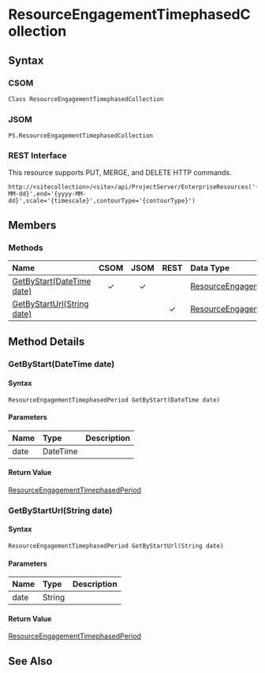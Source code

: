 [comment]: # (Name:ResourceEngagementTimephasedCollection)
[comment]: # (Type:Object)
[comment]: # (Status:Incomplete)
[comment]: # (GeneratedDate:2016-12-13 02:07:22Z)

# ResourceEngagementTimephasedCollection





## Syntax

### CSOM

```C#
Class ResourceEngagementTimephasedCollection 
```
### JSOM

```
PS.ResourceEngagementTimephasedCollection
```
### REST Interface

This resource supports PUT, MERGE, and DELETE HTTP commands.

```
http://<sitecollection>/<site>/api/ProjectServer/EnterpriseResources('{resourceid}')/Engagements('{engagementid}')/GetTimephasedByUrl(start='{yyyy-MM-dd}',end='{yyyy-MM-dd}',scale='{timescale}',contourType='{contourType}')
```


## Members






### Methods

|**Name**|**CSOM**|**JSOM**|**REST**|**Data Type**|**Description**|
|:-----|:-----:|:-----:|:-----:|:-----|:-----|
|[GetByStart(DateTime date)](#GetByStart_DateTime_date_)|&#x2713;|&#x2713;||[ResourceEngagementTimephasedPeriod](ResourceEngagementTimephasedPeriod.md)||
|[GetByStartUrl(String date)](#GetByStartUrl_String_date_)|||&#x2713;|[ResourceEngagementTimephasedPeriod](ResourceEngagementTimephasedPeriod.md)||



## Method Details


### <a id="GetByStart_DateTime_date_"></a>GetByStart(DateTime date)
 


#### Syntax

```
ResourceEngagementTimephasedPeriod GetByStart(DateTime date)
```

#### Parameters
|**Name** |**Type**|**Description**|
|:------ |:----|:------ |
|date| DateTime | 


#### Return Value

[ResourceEngagementTimephasedPeriod](ResourceEngagementTimephasedPeriod.md)

### <a id="GetByStartUrl_String_date_"></a>GetByStartUrl(String date)
 


#### Syntax

```
ResourceEngagementTimephasedPeriod GetByStartUrl(String date)
```

#### Parameters
|**Name** |**Type**|**Description**|
|:------ |:----|:------ |
|date| String | 


#### Return Value

[ResourceEngagementTimephasedPeriod](ResourceEngagementTimephasedPeriod.md)


## See Also
